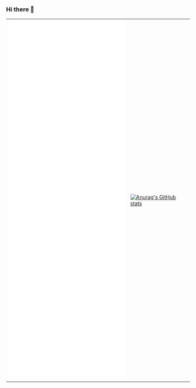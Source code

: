 ### Hi there 👋

<!--
**tedli/tedli** is a ✨ _special_ ✨ repository because its `README.md` (this file) appears on your GitHub profile.

Here are some ideas to get you started:

- 🔭 I’m currently working on ...
- 🌱 I’m currently learning ...
- 👯 I’m looking to collaborate on ...
- 🤔 I’m looking for help with ...
- 💬 Ask me about ...
- 📫 How to reach me: ...
- 😄 Pronouns: ...
- ⚡ Fun fact: ...
-->

<table border="0">
 <tr>
   <td><a href="tedli.svg"><img src="tedli.svg" alt="Metrics"></img></a></td>
   <td><a href="https://github.com/anuraghazra/github-readme-stats"><img src="https://github-readme-stats.vercel.app/api?username=tedli" alt="Anurag's GitHub stats"/></a></td>
 </tr>
</table>
